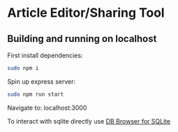 # Article Editor/Sharing Tool

## Building and running on localhost

First install dependencies:

```sh
sudo npm i
```
Spin up express server:

```sh
sudo npm run start
```

Navigate to: localhost:3000

To interact with sqlite directly use [DB Browser for SQLite](https://sqlitebrowser.org/)
